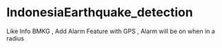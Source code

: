 # IndonesiaEarthquake_detection
Like Info BMKG , Add Alarm Feature with GPS , Alarm  will be on when in a radius
